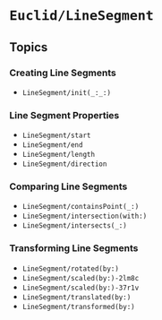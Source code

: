 # ``Euclid/LineSegment``

## Topics 

### Creating Line Segments

- ``LineSegment/init(_:_:)``

### Line Segment Properties

- ``LineSegment/start``
- ``LineSegment/end``
- ``LineSegment/length``
- ``LineSegment/direction``

### Comparing Line Segments

- ``LineSegment/containsPoint(_:)``
- ``LineSegment/intersection(with:)``
- ``LineSegment/intersects(_:)``

### Transforming Line Segments

- ``LineSegment/rotated(by:)``
- ``LineSegment/scaled(by:)-2lm8c``
- ``LineSegment/scaled(by:)-37r1v``
- ``LineSegment/translated(by:)``
- ``LineSegment/transformed(by:)``
